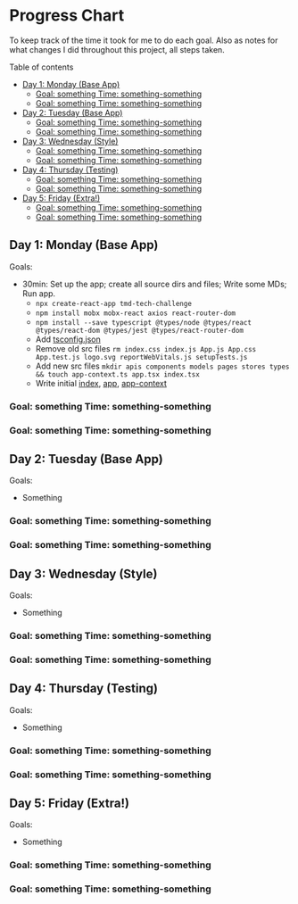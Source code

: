 # Progress Chart

To keep track of the time it took for me to do each goal.
Also as notes for what changes I did throughout this project, all steps taken.

Table of contents

- [Day 1: Monday (Base App)](#day-1-monday-base-app)
  - [Goal: something Time: something-something](#goal-something-time-something-something)
  - [Goal: something Time: something-something](#goal-something-time-something-something-1)
- [Day 2: Tuesday (Base App)](#day-2-tuesday-base-app)
  - [Goal: something Time: something-something](#goal-something-time-something-something-2)
  - [Goal: something Time: something-something](#goal-something-time-something-something-3)
- [Day 3: Wednesday (Style)](#day-3-wednesday-style)
  - [Goal: something Time: something-something](#goal-something-time-something-something-4)
  - [Goal: something Time: something-something](#goal-something-time-something-something-5)
- [Day 4: Thursday (Testing)](#day-4-thursday-testing)
  - [Goal: something Time: something-something](#goal-something-time-something-something-6)
  - [Goal: something Time: something-something](#goal-something-time-something-something-7)
- [Day 5: Friday (Extra!)](#day-5-friday-extra)
  - [Goal: something Time: something-something](#goal-something-time-something-something-8)
  - [Goal: something Time: something-something](#goal-something-time-something-something-9)

## Day 1: Monday (Base App)

Goals:
- 30min: Set up the app; create all source dirs and files; Write some MDs; Run app.
  - `npx create-react-app tmd-tech-challenge`
  - `npm install mobx mobx-react axios react-router-dom`
  - `npm install --save typescript @types/node @types/react @types/react-dom @types/jest @types/react-router-dom`
  - Add [tsconfig.json](./tsconfig.json)
  - Remove old src files `rm index.css index.js App.js App.css App.test.js logo.svg reportWebVitals.js setupTests.js`
  - Add new src files `mkdir apis components models pages stores types && touch app-context.ts app.tsx index.tsx`
  - Write initial [index](src/index.tsx), [app](./src/app.tsx), [app-context](./src/app-context.ts)


### Goal: something Time: something-something

### Goal: something Time: something-something

## Day 2: Tuesday (Base App)

Goals:
- Something

### Goal: something Time: something-something

### Goal: something Time: something-something

## Day 3: Wednesday (Style)

Goals:
- Something

### Goal: something Time: something-something

### Goal: something Time: something-something

## Day 4: Thursday (Testing)

Goals:
- Something

### Goal: something Time: something-something

### Goal: something Time: something-something

## Day 5: Friday (Extra!)

Goals:
- Something

### Goal: something Time: something-something

### Goal: something Time: something-something
